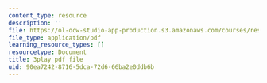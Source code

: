 ```yaml
---
content_type: resource
description: ''
file: https://ol-ocw-studio-app-production.s3.amazonaws.com/courses/res-9-003-brains-minds-and-machines-summer-course-summer-2015/90ea724287165dca72d666ba2e0ddb6b_JZcFjR4dMmw.pdf
file_type: application/pdf
learning_resource_types: []
resourcetype: Document
title: 3play pdf file
uid: 90ea7242-8716-5dca-72d6-66ba2e0ddb6b
---
```

